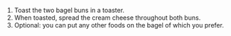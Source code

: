 1. Toast the two bagel buns in a toaster.
2. When toasted, spread the cream cheese throughout both buns. 
3. Optional: you can put any other foods on the bagel of which you prefer. 